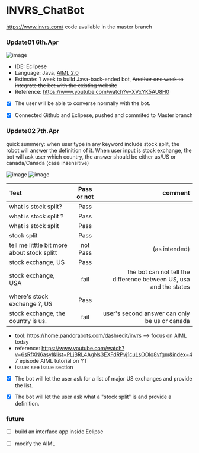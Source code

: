# INVRS_ChatBot
https://www.invrs.com/
code available in the master branch

### Update01            6th.Apr
![image](https://user-images.githubusercontent.com/55643200/113796250-cd0d2000-971c-11eb-9688-a10f91911d04.png)

- IDE: Eclipese
- Language: Java,  [AIML 2.0](https://howtodoinjava.com/ai/java-aiml-chatbot-example/)
- Estimate: 1 week to build Java-back-ended bot, <s>Another one week to integrate the bot with the existing website</s>
- Reference: https://www.youtube.com/watch?v=XVxYK5AU8H0
- [X] The user will be able to converse normally with the bot.
- [X] Connected Github and Eclipese, pushed and commited to Master branch 





### Update02            7th.Apr  
quick summery: when user type in any keyword include stock split, the robot will answer the definition of it. When user input is stock exchange, the bot will ask user which country, the answer should be either us/US or canada/Canada (case insensitive)

![image](https://user-images.githubusercontent.com/55643200/113903896-772d8c00-979f-11eb-8de2-dd65433cd16f.png)
![image](https://user-images.githubusercontent.com/55643200/113905500-359de080-97a1-11eb-8bbf-ee9856d1c978.png)


| Test        | Pass or not     | comment
| :---        |          :---: |  ---: |
| what is stock split?      | Pass   | |
| what is stock split ?   | Pass      ||
| what is stock split | Pass ||
| stock split | Pass ||
| tell me litttle bit more about stock splitt| not Pass| (as intended)||
| stock exchange, US | Pass |  |
| stock exchange, USA | fail | the bot can not tell the difference between US, usa and the states |
| where's stock exchange ?, US | Pass |  |
| stock exchange, the country is us. | fail | user's second answer can only be us or canada |


- tool: https://home.pandorabots.com/dash/edit/invrs   --> focus on  AIML today
- reference: https://www.youtube.com/watch?v=6sRfXN6asyI&list=PLjBRL4AgNs3EXFdRPvj1cuLsOOIq8vfgm&index=4 7 episode AIML tutorial on YT
- issue: see issue section
- [X] The bot will let the user ask for a list of major US exchanges and provide the list.
- [X] The bot will let the user ask what a "stock split" is and provide a definition.






### future
- [ ] build an interface app inside Eclipse
- [ ] modify the AIML




